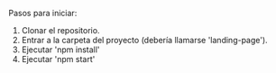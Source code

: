 Pasos para iniciar:

1. Clonar el repositorio. 
2. Entrar a la carpeta del proyecto (debería llamarse 'landing-page').
3. Ejecutar 'npm install' 
4. Ejecutar 'npm start'
